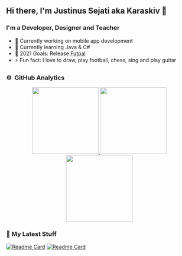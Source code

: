 ## Hi there, I'm Justinus Sejati aka Karaskiv 👋

### I'm a Developer, Designer and Teacher

- 🔭 Currently working on mobile app development
- 🌱 Currently learning Java & C#
- 🥅 2021 Goals: Release [Futpal](https://github.com/Karaskiv?tab=projects)
- ⚡ Fun fact: I love to draw, play football, chess, sing and play guitar

### ⚙️ &nbsp;GitHub Analytics
<p align="center">
<a href="https://github.com/Karaskiv">
  <img height="180em" src="https://github-readme-stats-eight-theta.vercel.app/api?username=Karaskiv&show_icons=true&theme=radical&include_all_commits=true&count_private=true"/>
  <img height="180em" src="https://github-readme-stats-eight-theta.vercel.app/api/top-langs/?username=Karaskiv&layout=compact&langs_count=8&theme=radical"/>
  <img height="180em" src="https://github-readme-streak-stats.herokuapp.com/?user=Karaskiv&theme=radical"/>
</a>
</p>

### 🚀 My Latest Stuff
[![Readme Card](https://github-readme-stats.vercel.app/api/pin/?username=Karaskiv&repo=Desktop-FlappyBird&theme=radical)](https://github.com/Karaskiv/Desktop-FlappyBird)
[![Readme Card](https://github-readme-stats.vercel.app/api/pin/?username=Karskiv&repo=Desktop-KaraskivCoffeehouse&theme=radical)](https://github.com/Karaskiv/Desktop-KaraskivCoffeehouse)
</div>
